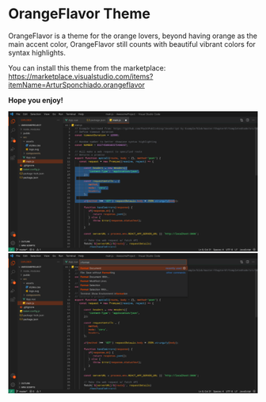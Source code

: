 # OrangeFlavor Theme
OrangeFlavor is a theme for the orange lovers, beyond having orange as the main accent color, OrangeFlavor still counts with beautiful vibrant colors for syntax highlights.

You can install this theme from the marketplace:  
https://marketplace.visualstudio.com/items?itemName=ArturSponchiado.orangeflavor

**Hope you enjoy!**

![Theme image 1](https://raw.githubusercontent.com/arturspon/OrangeFlavor/d01591e1add401f4a9d058bf1c294606ca4b9ad2/images/ex0.jpeg)
![Theme image 2](https://raw.githubusercontent.com/arturspon/OrangeFlavor/d01591e1add401f4a9d058bf1c294606ca4b9ad2/images/ex1.jpeg)
